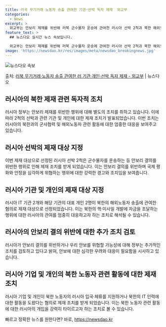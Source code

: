 ```yaml
---
title: 러국 무기거래 노동자 송출 관여한 기관·선박 독자 제재  외교부
categories:
  - News
excerpt: >
  외교부는 안보리 제재를 위반해 러북 군수물자 운송에 관여한 러시아 선박 2척과 북한 해외노동자 송출을 통해 …
feature_text: >
  ## 뉴스다오 실시간 뉴스 속보입니다.

  외교부는 안보리 제재를 위반해 러북 군수물자 운송에 관여한 러시아 선박 2척과 북한 해외노동자 송출을 통해 …
image: 'https://newsdao.kr/res/images/meta/newsdao_breakingnews.jpg'
---
```


![뉴스다오 속보](https://newsdao.kr/res/images/meta/newsdao_breakingnews.jpg)

<p>출처: <a href="https://newsdao.kr/3491" rel="dofollow">러북 무기거래·노동자 송출 관여한 러 기관·개인·선박 독자 제재 - 외교부</a> | 뉴스다오</p>

<h2 data-ke-size="size26">러시아의 북한 제재 관련 독자적 조치</h2>
<p data-ke-size="size16">러시아 정부는 안보리 제재를 위반한 행위에 대해 별도의 조치를 취하고 있습니다. 이에 따라 2척의 선박과 관련 기관 및 개인에 대한 제재 조치가 발표되었습니다. 이번 조치는 러시아의 북한과의 군사협력 및 해외노동자 관련 활동에 대한 엄중한 대응을 보여주고 있습니다.</p>

<h2 data-ke-size="size26">러시아 선박의 제재 대상 지정</h2>
<p data-ke-size="size16">이번 제재 대상으로 선정된 러시아 선박 2척은 군수물자를 운송하는 등 안보리 결의를 위반한 행위로 인해 제재 조치를 받게 되었습니다. 이는 안보리 결의를 위반하며 국제 평화와 안정을 심각하게 위협하는 행위에 대한 강력한 경고와 조치임을 보여줍니다.</p>

<h2 data-ke-size="size26">러시아 기관 및 개인의 제재 대상 지정</h2>
<p data-ke-size="size16">러시아 IT 기관 2개와 해당 기관의 대표 개인 2명이 북한의 해외노동자 송출에 관여한 혐의로 제재 대상으로 선정되었습니다. 이는 북한의 핵·미사일 개발에 자금을 조달하는 행위에 대한 러시아의 관여를 엄중히 대응하고자 하는 조치로 해석될 수 있습니다.</p>

<h2 data-ke-size="size26">러시아의 안보리 결의 위반에 대한 추가 조치 검토</h2>
<p data-ke-size="size16">러시아가 안보리 결의를 위반하거나 우리 안보를 위협할 가능성에 대해 정부는 추가적인 조치를 검토하고 있다고 밝혀, 안보에 대한 심각한 우려와 대응이 필요함을 시사하고 있습니다.</p>

<h2 data-ke-size="size26">러시아 기업 및 개인의 북한 노동자 관련 활동에 대한 제재 조치</h2>
<p data-ke-size="size16">러시아 기업 및 개인이 북한 노동자의 러시아 입국·체류를 지원하거나 북한의 IT 인력에 대한 활동을 도왔다는 혐의로 제재 조치를 받게 되었습니다. 이는 북한 노동자 관련 활동에 대한 러시아의 개입을 강력히 타이르고자 하는 조치로 볼 수 있습니다.</p> 

빠르고 정확한 뉴스를 원한다면? 바로, <a href="https://newsdao.kr" rel="dofollow">https://newsdao.kr</a>


